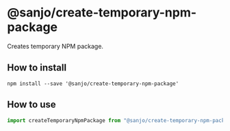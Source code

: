# @sanjo/create-temporary-npm-package

Creates temporary NPM package.

## How to install

```
npm install --save '@sanjo/create-temporary-npm-package'
```

## How to use

```js
import createTemporaryNpmPackage from "@sanjo/create-temporary-npm-package";
```
